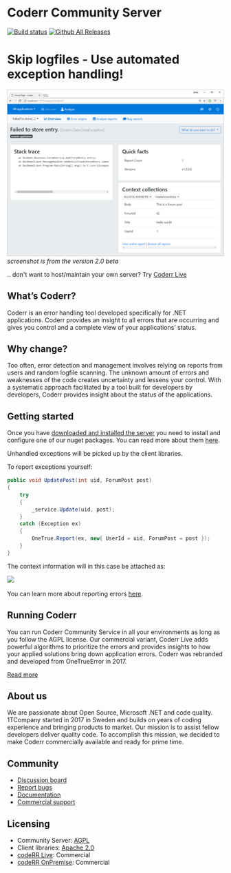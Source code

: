 Coderr Community Server
=============================

[![Build status](https://1tcompany.visualstudio.com/_apis/public/build/definitions/75570083-b1ef-4e78-88e2-5db4982f756c/6/badge)]() [![Github All Releases](https://img.shields.io/github/downloads/coderrapp/coderr.server/total.svg?style=flat-square)]()

# Skip logfiles - Use automated exception handling!

![OSS screenshot of v2.0](docs/screenshot.png)*screenshot is from the version 2.0 beta*


.. don't want to host/maintain your own server? Try [Coderr Live](https://coderr.io/live/)

## What’s Coderr?

Coderr is an error handling tool developed specifically for .NET applications. Coderr provides an insight to all errors that are occurring and gives you control and a complete view of your applications’ status. 

## Why change?

Too often, error detection and management involves relying on reports from users and random logfile scanning. The unknown amount of errors and weaknesses of the code creates uncertainty and lessens your control. With a systematic approach facilitated by a tool built for developers by developers, Coderr provides insight about the status of the applications. 


## Getting started

Once you have [downloaded and installed the server](https://github.com/coderrapp/Coderr.Server/releases) you need to install and configure one of our nuget packages. You can read more about them [here](https://coderrapp.com/documentation/client/).

Unhandled exceptions will be picked up by the client libraries. 

To report exceptions yourself:

```csharp
public void UpdatePost(int uid, ForumPost post)
{
	try
	{
		_service.Update(uid, post);
	}
	catch (Exception ex)
	{
		OneTrue.Report(ex, new{ UserId = uid, ForumPost = post });
	}
}
```

The context information will in this case be attached as:

![](https://coderrapp.com/images/features/custom-context.png)

You can learn more about reporting errors [here](https://coderr.io/documentation/).

## Running Coderr

You can run Coderr Community Service in all your environments as long as you follow the AGPL license. Our commercial variant, Coderr Live adds powerful algorithms to prioritize the errors and provides insights to how your applied solutions bring down application errors. Coderr was rebranded and developed from OneTrueError in 2017.

[Read more](https://coderr.io/features/)

## About us

We are passionate about Open Source, Microsoft .NET and code quality. 1TCompany started in 2017 in Sweden and builds on years of coding experience and bringing products to market. Our mission is to assist fellow developers deliver quality code. To accomplish this mission, we decided to make Coderr commercially available and ready for prime time.


## Community

* [Discussion board](http://discuss.coderrapp.com)
* [Report bugs](https://github.com/coderrapp/coderr.server/issues)
* [Documentation](https://coderrapp.com/documentation)
* [Commercial support](mailto:support@coderrapp.com?subject=Commercial%20support%20inquiry)

## Licensing

* Community Server: [AGPL](License)
* Client libraries: [Apache 2.0](https://opensource.org/licenses/apache-2.0)
* [codeRR Live](https://coderrapp.com/live): Commercial
* [codeRR OnPremise](https://coderrapp.com/live): Commercial
